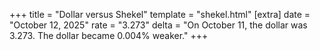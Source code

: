 +++
title = "Dollar versus Shekel"
template = "shekel.html"
[extra]
date = "October 12, 2025"
rate = "3.273"
delta = "On October 11, the dollar was 3.273. The dollar became 0.004% weaker."
+++
